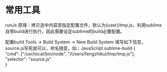 常用工具
===========
runJs
原理：拷贝选中内容至指定配置文件，默认为{user}/tmp.js，利用sublime自带build进行执行，因此需要设定sublime的build必要配置。

配置build
Tools -> Build System -> New Build System
填写如下信息，source.js写死就可以，命名随意，如：JavaScript.sublime-build
{  
    "cmd": ["/usr/local/bin/node", "/Users/fengzhikui/tmp/tmp.js"],  
    "selector": "source.js"  
}